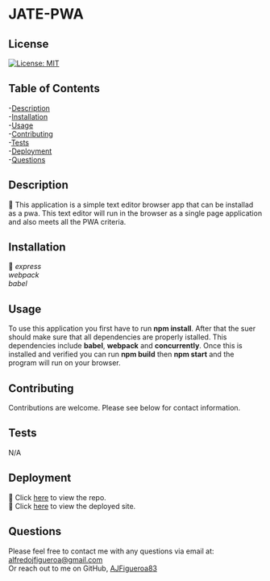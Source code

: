# JATE-PWA


## License
[![License: MIT](https://img.shields.io/badge/License-MIT-yellow.svg)](https://opensource.org/licenses/MIT)
    

## Table of Contents

-[Description](#description)  
-[Installation](#installation)  
-[Usage](##usage)  
-[Contributing](#contributing)  
-[Tests](#tests)  
-[Deployment](#deployment)  
-[Questions](#questions)  


## Description

🔎 This application is a simple text editor browser app that can be installad as a pwa. This text editor will run in the browser as a single page application and also meets all the PWA criteria.


## Installation

💾 *express*  
*webpack*  
*babel*

## Usage
To use this application you first have to run **npm install**. After that the suer should make sure that all dependencies are properly istalled. This dependencies include **babel**, **webpack** and **concurrently**. Once this is installed and verified you can run **npm build** then **npm start** and the program will run on your browser.


## Contributing

Contributions are welcome. Please see below for contact information.


## Tests

N/A

## Deployment

🚀 Click [here](https://github.com/AJFigueroa83/JATE-PWA) to view the repo.  
🚀 Click [here](https://agile-bastion-34249.herokuapp.com/) to view the deployed site.

## Questions

Please feel free to contact me with any questions via email at: alfredojfigueroa@gmail.com  
Or reach out to me on GitHub, [AJFigueroa83](https://github.com/AJFigueroa83)


